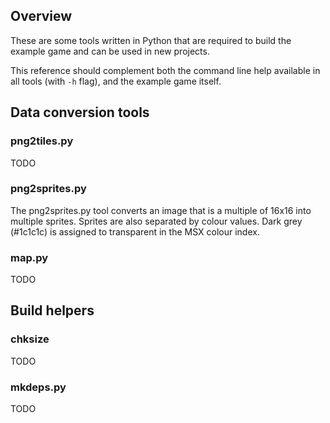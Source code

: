 ## Overview

These are some tools written in Python that are required to build the example
game and can be used in new projects.

This reference should complement both the command line help available in all
tools (with `-h` flag), and the example game itself.

## Data conversion tools

### png2tiles.py

TODO

### png2sprites.py

The png2sprites.py tool converts an image that is a multiple of 16x16 into multiple sprites. Sprites are also separated by colour values. Dark grey (#1c1c1c) is assigned to transparent in the MSX colour index.

### map.py

TODO

## Build helpers

### chksize

TODO

### mkdeps.py

TODO

